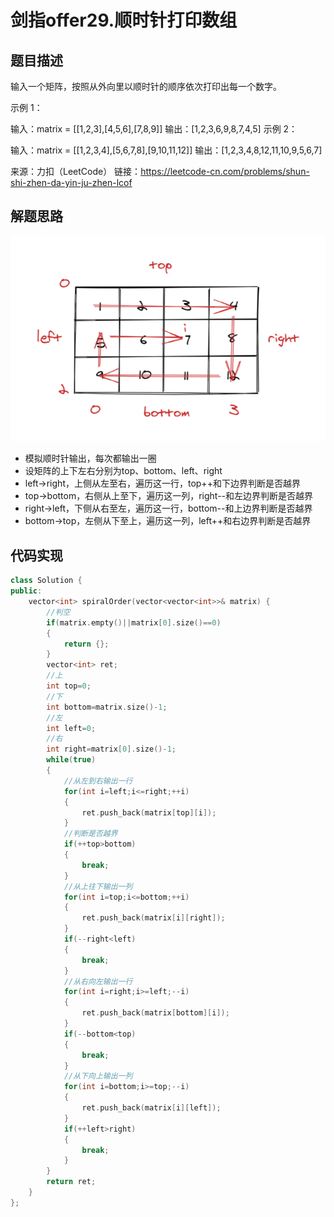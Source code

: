 # 剑指offer29.顺时针打印数组

## 题目描述

输入一个矩阵，按照从外向里以顺时针的顺序依次打印出每一个数字。

示例 1：

输入：matrix = [[1,2,3],[4,5,6],[7,8,9]]
输出：[1,2,3,6,9,8,7,4,5]
示例 2：

输入：matrix = [[1,2,3,4],[5,6,7,8],[9,10,11,12]]
输出：[1,2,3,4,8,12,11,10,9,5,6,7]

来源：力扣（LeetCode）
链接：https://leetcode-cn.com/problems/shun-shi-zhen-da-yin-ju-zhen-lcof

## 解题思路

![29顺时针打印数组](img/29顺时针打印数组.png)

- 模拟顺时针输出，每次都输出一圈
- 设矩阵的上下左右分别为top、bottom、left、right
- left->right，上侧从左至右，遍历这一行，top++和下边界判断是否越界
- top->bottom，右侧从上至下，遍历这一列，right--和左边界判断是否越界
- right->left，下侧从右至左，遍历这一行，bottom--和上边界判断是否越界
- bottom->top，左侧从下至上，遍历这一列，left++和右边界判断是否越界

## 代码实现

```cpp
class Solution {
public:
    vector<int> spiralOrder(vector<vector<int>>& matrix) {
        //判空
        if(matrix.empty()||matrix[0].size()==0)
        {
            return {};
        }
        vector<int> ret;
        //上
        int top=0;
        //下
        int bottom=matrix.size()-1;
        //左
        int left=0;
        //右
        int right=matrix[0].size()-1;
        while(true)
        {
            //从左到右输出一行
            for(int i=left;i<=right;++i)
            {
                ret.push_back(matrix[top][i]);
            }
            //判断是否越界
            if(++top>bottom)
            {
                break;
            }
            //从上往下输出一列
            for(int i=top;i<=bottom;++i)
            {
                ret.push_back(matrix[i][right]);
            }
            if(--right<left)
            {
                break;
            }
            //从右向左输出一行
            for(int i=right;i>=left;--i)
            {
                ret.push_back(matrix[bottom][i]);
            }
            if(--bottom<top)
            {
                break;
            }
            //从下向上输出一列
            for(int i=bottom;i>=top;--i)
            {
                ret.push_back(matrix[i][left]);
            }
            if(++left>right)
            {
                break;
            }
        }
        return ret;
    }
};
```

